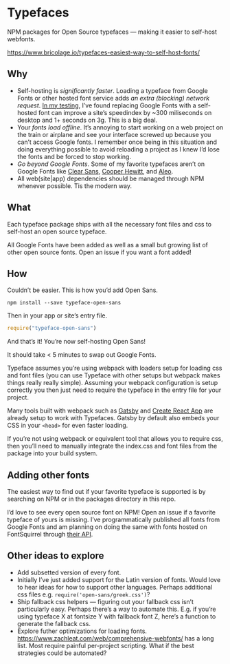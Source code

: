 # Typefaces

NPM packages for Open Source typefaces — making it easier to self-host
webfonts.

https://www.bricolage.io/typefaces-easiest-way-to-self-host-fonts/

## Why

* Self-hosting is *significantly faster*. Loading a typeface from Google
  Fonts or other hosted font service adds *an extra (blocking) network
request*. [In my
testing](https://github.com/reactiflux/reactiflux.com/pull/21), I’ve
found replacing Google Fonts with a self-hosted font can improve a
site’s speedindex by ~300 miliseconds on desktop and 1+ seconds on 3g.
This is a big deal.
* Your *fonts load offline*. It’s annoying to start working on a web
  project on the train or airplane and see your interface screwed up
because you can’t access Google fonts. I remember once being in this
situation and doing everything possible to avoid reloading a project as
I knew I’d lose the fonts and be forced to stop working.
* *Go beyond Google Fonts*. Some of my favorite typefaces aren’t on
  Google Fonts like [Clear Sans](https://01.org/clear-SANS), [Cooper
Hewitt](https://www.cooperhewitt.org/open-source-at-cooper-hewitt/cooper-hewitt-the-typeface-by-chester-jenkins/),
and
[Aleo](https://www.behance.net/gallery/8018673/ALEO-Free-Font-Family).
* All web(site|app) dependencies should be managed through NPM whenever
  possible. Tis the modern way.

## What

Each typeface package ships with all the necessary font files and css to
self-host an open source typeface.

All Google Fonts have been added as well as a small but growing list of
other open source fonts. Open an issue if you want a font added!

## How

Couldn’t be easier. This is how you’d add Open Sans.

```
npm install --save typeface-open-sans
```

Then in your app or site’s entry file.

```javascript
require("typeface-open-sans")
```

And that’s it! You’re now self-hosting Open Sans!

It should take < 5 minutes to swap out Google Fonts.

Typeface assumes you’re using webpack with loaders setup for loading css
and font files (you can use Typeface with other setups but webpack makes
things really really simple). Assuming your webpack configuration is
setup correctly you then just need to require the typeface in the entry
file for your project.

Many tools built with webpack such as
[Gatsby](https://github.com/gatsbyjs/gatsby) and [Create React
App](https://github.com/facebookincubator/create-react-app) are already
setup to work with Typefaces. Gatsby by default also embeds your CSS in
your `<head>` for even faster loading.

If you’re not using webpack or equivalent tool that allows you to
require css, then you’ll need to manually integrate the index.css and
font files from the package into your build system.

## Adding other fonts

The easiest way to find out if your favorite typeface is supported is by
searching on NPM or in the packages directory in this repo.

I’d love to see every open source font on NPM! Open an issue if a
favorite typeface of yours is missing. I’ve programmatically published
all fonts from Google Fonts and am planning on doing the same with fonts
hosted on FontSquirrel through [their
API](https://www.fontsquirrel.com/blog/2010/12/the-font-squirrel-api).

## Other ideas to explore

* Add subsetted version of every font.
* Initially I’ve just added support for the Latin version of fonts.
  Would love to hear ideas for how to support other languages. Perhaps
additional css files e.g. `require('open-sans/greek.css')`?
* Ship fallback css helpers — figuring out your fallback css isn’t
  particularly easy. Perhaps there’s a way to automate this. E.g. if
you’re using typeface X at fontsize Y with fallback font Z, here’s a
function to generate the fallback css.
* Explore futher optimizations for loading fonts.
  https://www.zachleat.com/web/comprehensive-webfonts/ has a long list.
Most require painful per-project scripting. What if the best strategies
could be automated?
